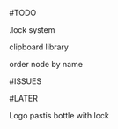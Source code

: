 #TODO

.lock system

clipboard library

order node by name

#ISSUES


#LATER

Logo pastis bottle with lock